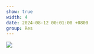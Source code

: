 ```yaml
---
show: true
width: 4
date: 2024-08-12 00:01:00 +0800
group: Res
---
```

<div>
    <img data-src="{{ '/assets/img/research/sca/seepage_dam_breach_wcsph_overtopping_re.gif' | relative_url }}" class="lazy w-100 rounded" src="{{ '/assets/img/empty_300x200.png' | relative_url }}">
</div>
